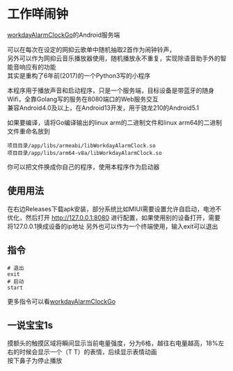 # 工作咩闹钟
[workdayAlarmClockGo](https://github.com/zanjie1999/workdayAlarmClockGo)的Android服务端

可以在每次在设定的网抑云歌单中随机抽取2首作为闹钟铃声，  
另外可以作为网抑云音乐播放器使用，随机播放永不重复，实现除语音助手外的智能音响应有的功能  
其实是重构了6年前(2017)的一个Python3写的小程序

本程序用于播放声音和启动程序，只是一个服务端，目标设备是带蓝牙的随身Wifi，全靠Golang写的服务在8080端口的Web服务交互  
兼容Android4.0及以上，在Android13开发，用于骁龙210的Android5.1

如果要编译，请将Go编译输出的linux arm的二进制文件和linux arm64的二进制文件重命名放到
```
项目目录/app/libs/armeabi/libWorkdayAlarmClock.so
项目目录/app/libs/arm64-v8a/libWorkdayAlarmClock.so
```
你可以把文件换成你自己的程序，使用本程序作为启动器

## 使用用法
在右边Releases下载apk安装，部分系统比如MIUI需要设置允许自启动，电池不优化，然后打开 http://127.0.0.1:8080 进行配置，如果使用别的设备打开，需要将127.0.0.1换成设备的ip地址
另外也可以作为一个终端使用，输入exit可以退出

## 指令
```shell
# 退出
exit
# 启动
start
```
更多指令可以看[workdayAlarmClockGo](https://github.com/zanjie1999/workdayAlarmClockGo)

## 一说宝宝1s
摸额头的触摸区域将瞬间显示当前电量强度，分为6格，越往右电量越高，18%左右的时候会显示一个（T T）的表情，后续显示表情动画  
按下鼻子为停止播放